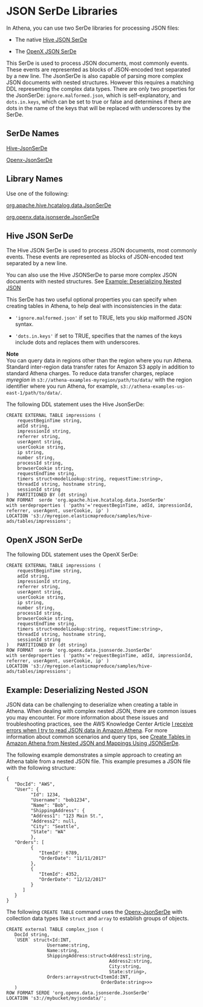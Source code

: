 # JSON SerDe Libraries<a name="json"></a>

In Athena, you can use two SerDe libraries for processing JSON files:

+ The native [Hive JSON SerDe](#hivejson) 

+ The [OpenX JSON SerDe](#openxjson) 

This SerDe is used to process JSON documents, most commonly events\. These events are represented as blocks of JSON\-encoded text separated by a new line\. The JsonSerDe is also capable of parsing more complex JSON documents with nested structures\. However this requires a matching DDL representing the complex data types\. There are only two properties for the JsonSerDe: `ignore.malformed.json`, which is self\-explanatory, and `dots.in.keys`, which can be set to true or false and determines if there are dots in the name of the keys that will be replaced with underscores by the SerDe\.

## SerDe Names<a name="serde-names"></a>

 [Hive\-JsonSerDe](https://cwiki.apache.org/confluence/display/Hive/LanguageManual+DDL#LanguageManualDDL-JSON) 

 [Openx\-JsonSerDe](https://github.com/rcongiu/Hive-JSON-Serde) 

## Library Names<a name="library-names"></a>

Use one of the following:

 [org\.apache\.hive\.hcatalog\.data\.JsonSerDe](https://cwiki.apache.org/confluence/display/Hive/LanguageManual+DDL#LanguageManualDDL-JSON) 

 [org\.openx\.data\.jsonserde\.JsonSerDe](https://github.com/rcongiu/Hive-JSON-Serde) 

## Hive JSON SerDe<a name="hivejson"></a>

The Hive JSON SerDe is used to process JSON documents, most commonly events\. These events are represented as blocks of JSON\-encoded text separated by a new line\.

You can also use the Hive JSONSerDe to parse more complex JSON documents with nested structures\. See [Example: Deserializing Nested JSON](#nested-json-serde-example) 

This SerDe has two useful optional properties you can specify when creating tables in Athena, to help deal with inconsistencies in the data:

+  `'ignore.malformed.json'` if set to TRUE, lets you skip malformed JSON syntax\.

+  `'dots.in.keys'` if set to TRUE, specifies that the names of the keys include dots and replaces them with underscores\.

**Note**  
You can query data in regions other than the region where you run Athena\. Standard inter\-region data transfer rates for Amazon S3 apply in addition to standard Athena charges\. To reduce data transfer charges, replace *myregion* in `s3://athena-examples-myregion/path/to/data/` with the region identifier where you run Athena, for example, `s3://athena-examples-us-east-1/path/to/data/`\.

The following DDL statement uses the Hive JsonSerDe:

```
CREATE EXTERNAL TABLE impressions (
    requestBeginTime string,
    adId string,
    impressionId string,
    referrer string,
    userAgent string,
    userCookie string,
    ip string,
    number string,
    processId string,
    browserCookie string,
    requestEndTime string,
    timers struct<modelLookup:string, requestTime:string>,
    threadId string, hostname string,
    sessionId string
)   PARTITIONED BY (dt string)
ROW FORMAT  serde 'org.apache.hive.hcatalog.data.JsonSerDe'
with serdeproperties ( 'paths'='requestBeginTime, adId, impressionId, referrer, userAgent, userCookie, ip' )
LOCATION 's3://myregion.elasticmapreduce/samples/hive-ads/tables/impressions';
```

## OpenX JSON SerDe<a name="openxjson"></a>

The following DDL statement uses the OpenX SerDe:

```
CREATE EXTERNAL TABLE impressions (
    requestBeginTime string,
    adId string,
    impressionId string,
    referrer string,
    userAgent string,
    userCookie string,
    ip string,
    number string,
    processId string,
    browserCookie string,
    requestEndTime string,
    timers struct<modelLookup:string, requestTime:string>,
    threadId string, hostname string,
    sessionId string
)   PARTITIONED BY (dt string)
ROW FORMAT  serde 'org.openx.data.jsonserde.JsonSerDe'
with serdeproperties ( 'paths'='requestBeginTime, adId, impressionId, referrer, userAgent, userCookie, ip' )
LOCATION 's3://myregion.elasticmapreduce/samples/hive-ads/tables/impressions';
```

## Example: Deserializing Nested JSON<a name="nested-json-serde-example"></a>

JSON data can be challenging to deserialize when creating a table in Athena\. When dealing with complex nested JSON, there are common issues you may encounter\. For more information about these issues and troubleshooting practices, see the AWS Knowledge Center Article [I receive errors when I try to read JSON data in Amazon Athena](https://aws.amazon.com/premiumsupport/knowledge-center/error-json-athena/)\. For more information about common scenarios and query tips, see [Create Tables in Amazon Athena from Nested JSON and Mappings Using JSONSerDe](http://aws.amazon.com/blogs/big-data/create-tables-in-amazon-athena-from-nested-json-and-mappings-using-jsonserde/)\.

The following example demonstrates a simple approach to creating an Athena table from a nested JSON file\. This example presumes a JSON file with the following structure:

```
{
   "DocId": "AWS",
   "User": {
         "Id": 1234,
         "Username": "bob1234",
         "Name": "Bob",
         "ShippingAddress": {
         "Address1": "123 Main St.",
         "Address2": null,
         "City": "Seattle",
         "State": "WA"
         },
   "Orders": [
         {
            "ItemId": 6789,
            "OrderDate": "11/11/2017"
         },
         {
            "ItemId": 4352,
            "OrderDate": "12/12/2017"
         }
      ]
   }
}
```

The following `CREATE TABLE` command uses the [Openx\-JsonSerDe](https://github.com/rcongiu/Hive-JSON-Serde) with collection data types like `struct` and `array` to establish groups of objects\.

```
CREATE external TABLE complex_json (
   DocId string,
   `USER` struct<Id:INT,
               Username:string,
               Name:string,
               ShippingAddress:struct<Address1:string,
                                      Address2:string,
                                      City:string,
                                      State:string>,
               Orders:array<struct<ItemId:INT,
                                   OrderDate:string>>>
   )
ROW FORMAT SERDE 'org.openx.data.jsonserde.JsonSerDe'
LOCATION 's3://mybucket/myjsondata/';
```